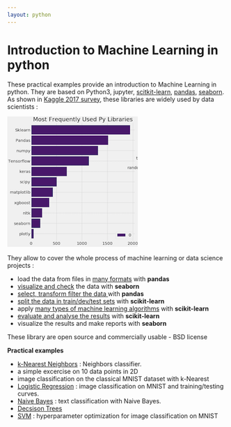 ```yaml
---
layout: python
---
```

# Introduction to Machine Learning in python

These practical examples provide an introduction to Machine Learning in python. They are based on Python3, jupyter, [scitkit-learn](http://scikit-learn.org/), [pandas](http://pandas.pydata.org/), [seaborn](https://seaborn.pydata.org/). As shown in [Kaggle 2017 survey](https://www.kaggle.com/ash316/novice-to-grandmaster), these libraries are widely used by data scientists :

![](../images/kaggle_survey_lib.png)


They allow to cover the whole process of machine learning or data science projects : 

* load the data from files in [many formats](http://pandas.pydata.org/pandas-docs/stable/io.html)  with **pandas**
* [visualize and check](https://seaborn.pydata.org/tutorial/distributions.html#visualizing-pairwise-relationships-in-a-dataset) the data with **seaborn** 
* [select, transform filter the data ](http://pandas.pydata.org/pandas-docs/stable/indexing.html) with **pandas**
* [split the data in train/dev/test sets](http://scikit-learn.org/stable/modules/generated/sklearn.model_selection.train_test_split.html) with **scikit-learn**
* apply [many types of  machine learning algorithms](http://scikit-learn.org/stable/) with **scikit-learn**
* [evaluate and analyse the results](http://scikit-learn.org/stable/modules/model_evaluation.html#model-evaluation) with **scikit-learn**
* visualize  the results and make reports with **seaborn** 


These library are open source and commercially usable - BSD license

**Practical examples**

* [k-Nearest Neighbors](python/kNN.html) : Neighbors classifier. 
 * a simple excercise on 10 data points in 2D
 * image classification on the classical MNIST dataset with k-Nearest 
* [Logistic Regression](python/logistic_regression.html) : image classification on MNIST and training/testing curves.
* [Naive Bayes](python/naivebayes_text.html) : text classification with Naive Bayes.
* [Decsison Trees](python/decision_trees.html)
* [SVM](python/svm.html) : hyperparameter optimization for image classification on MNIST
